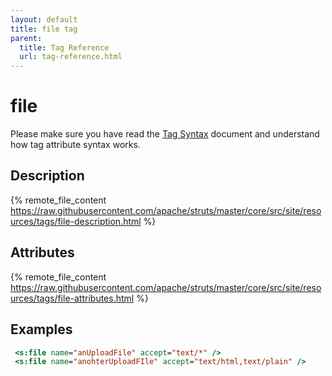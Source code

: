 ```yaml
---
layout: default
title: file tag
parent:
  title: Tag Reference
  url: tag-reference.html
---
```


# file

Please make sure you have read the [Tag Syntax](tag-syntax) document and understand how tag attribute syntax works.

## Description

{% remote_file_content https://raw.githubusercontent.com/apache/struts/master/core/src/site/resources/tags/file-description.html %}

## Attributes

{% remote_file_content https://raw.githubusercontent.com/apache/struts/master/core/src/site/resources/tags/file-attributes.html %}

## Examples

```jsp
 <s:file name="anUploadFile" accept="text/*" />
 <s:file name="anohterUploadFIle" accept="text/html,text/plain" />
```
